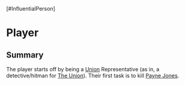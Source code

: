[#InfluentialPerson]

# Player

## Summary

The player starts off by being a [Union](../Factions/The%20Union.md) Representative (as in, a detective/hitman for [The Union](../Factions/The%20Union.md)). Their first task is to kill [Payne Jones](../Legends/Payne%20Jones.md).